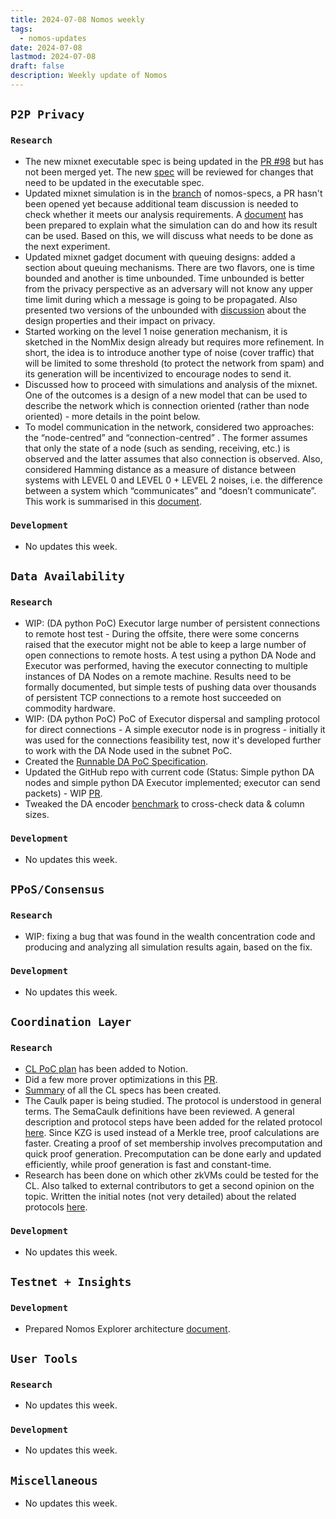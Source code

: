 ```yaml
---
title: 2024-07-08 Nomos weekly
tags:
  - nomos-updates
date: 2024-07-08
lastmod: 2024-07-08
draft: false
description: Weekly update of Nomos
---
```

## `P2P Privacy`

### `Research`

- The new mixnet executable spec is being updated in the [PR #98](https://github.com/logos-co/nomos-specs/pull/98) but has not been merged yet. The new [spec](https://www.notion.so/NomMix-Peer-to-Peer-Mix-Network-over-Gossip-Channel-11e9c70a656d4ff1858bc46a715f4c59) will be reviewed for changes that need to be updated in the executable spec.
- Updated mixnet simulation is in the [branch](https://github.com/logos-co/nomos-specs/tree/mixnet-v2-sim-fin/mixnet/sim) of nomos-specs, a PR hasn't been opened yet because additional team discussion is needed to check whether it meets our analysis requirements. A [document](https://www.notion.so/NomMix-Sim-Getting-Started-ee0e2191f4e7437e93976aff2627d7ce?pvs=4) has been prepared to explain what the simulation can do and how its result can be used. Based on this, we will discuss what needs to be done as the next experiment.
- Updated mixnet gadget document with queuing designs: added a section about queuing mechanisms. There are two flavors, one is time bounded and another is time unbounded. Time unbounded is better from the privacy perspective as an adversary will not know any upper time limit during which a message is going to be propagated. Also presented two versions of the unbounded with [discussion](https://www.notion.so/NomMix-Peer-to-Peer-Mix-Network-over-Gossip-Channel-11e9c70a656d4ff1858bc46a715f4c59?pvs=4) about the design properties and their impact on privacy.
- Started working on the level 1 noise generation mechanism, it is sketched in the NomMix design already but requires more refinement. In short, the idea is to introduce another type of noise (cover traffic) that will be limited to some threshold (to protect the network from spam) and its generation will be incentivized to encourage nodes to send it.
- Discussed how to proceed with simulations and analysis of the mixnet. One of the outcomes is a design of a new model that can be used to describe the network which is connection oriented (rather than node oriented) - more details in the point below.
- To model communication in the network, considered two approaches: the “node-centred” and “connection-centred” . The former assumes that only the state of a node (such as sending, receiving, etc.) is observed and the latter assumes that also connection is observed. Also, considered Hamming distance as a measure of distance between systems with LEVEL 0 and LEVEL 0 + LEVEL 2 noises, i.e. the difference between a system which “communicates” and “doesn’t communicate”. This work is summarised in this [document](https://www.notion.so/Analysis-of-the-NomMix-anonymous-communication-AC-system-c97d73a7b8894cf7830e8345f0cc37a4?pvs=4).

### `Development`

- No updates this week.

## `Data Availability`

### `Research`

- WIP: (DA python PoC) Executor large number of persistent connections to remote host test - During the offsite, there were some concerns raised that the executor might not be able to keep a large number of open connections to remote hosts. A test using a python DA Node and Executor was performed, having the executor connecting to multiple instances of DA Nodes on a remote machine. Results need to be formally documented, but simple tests of pushing data over thousands of persistent TCP connections to a remote host succeeded on commodity hardware.
- WIP: (DA python PoC) PoC of Executor dispersal and sampling protocol for direct connections - A simple executor node is in progress - initially it was used for the connections feasibility test, now it's developed further to work with the DA Node used in the subnet PoC.
- Created the [Runnable DA PoC Specification](https://www.notion.so/Runnable-DA-PoC-Specification-50f204f2ff0a41d09de4926962bbb4ef?d=9e9677e5536a46d49fe95f366b7c3320#308624c50f1a42769b6c142976999483).
- Updated the GitHub repo with current code (Status: Simple python DA nodes and simple python DA Executor implemented; executor can send packets) - WIP [PR](https://github.com/logos-co/nomos-specs/pull/99).
- Tweaked the DA encoder [benchmark](https://github.com/logos-co/nomos-node/pull/671) to cross-check data & column sizes.

### `Development`

- No updates this week.

## `PPoS/Consensus`

### `Research`

- WIP: fixing a bug that was found in the wealth concentration code and producing and analyzing all simulation results again, based on the fix.

### `Development`

- No updates this week.

## `Coordination Layer`

### `Research`

- [CL PoC plan](https://www.notion.so/CL-v0-1-5694d30538de45588a63b94ebac17105?pvs=4) has been added to Notion.
- Did a few more prover optimizations in this [PR](https://github.com/logos-co/nomos-specs/pull/93 "https://github.com/logos-co/nomos-specs/pull/93").
- [Summary](https://www.notion.so/Summary-of-CL-specs-03f6a14ee35448ccb2c7caa45a6d8d93) of all the CL specs has been created.
- The Caulk paper is being studied. The protocol is understood in general terms. The SemaCaulk definitions have been reviewed. A general description and protocol steps have been added for the related protocol [here](https://www.notion.so/Proof-of-Validator-34b6446555004385bf5cef4a002b6201 "https://www.notion.so/Proof-of-Validator-34b6446555004385bf5cef4a002b6201"). Since KZG is used instead of a Merkle tree, proof calculations are faster. Creating a proof of set membership involves precomputation and quick proof generation. Precomputation can be done early and updated efficiently, while proof generation is fast and constant-time.
- Research has been done on which other zkVMs could be tested for the CL. Also talked to external contributors to get a second opinion on the topic. Written the initial notes (not very detailed) about the related protocols [here](https://www.notion.so/Possible-ZKVM-s-for-CL-Design-310996a4924149b986f28ed7d387a363).

### `Development`

- No updates this week.

## `Testnet + Insights`

### `Development`

- Prepared Nomos Explorer architecture [document](https://www.notion.so/Nomos-Explorer-Architecture-e14b277747944e4f995ae44e60fcbf3d).

## `User Tools`

### `Research`

- No updates this week.

### `Development`

- No updates this week.

## `Miscellaneous`

- No updates this week.
